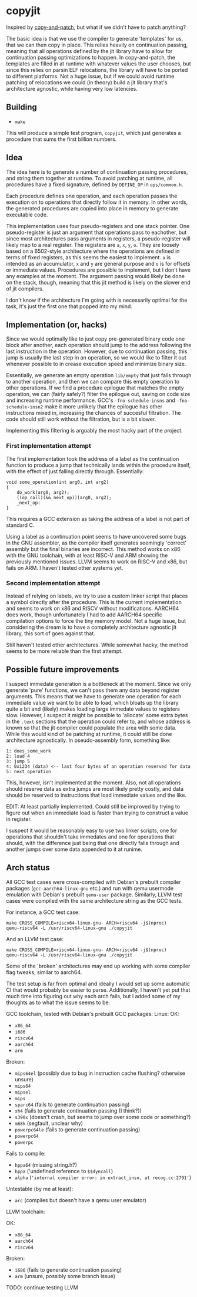 # copyjit

Inspired by [copy-and-patch](http://fredrikbk.com/publications/copy-and-patch.pdf),
but what if we didn't have to patch anything?

The basic idea is that we use the compiler to generate 'templates' for us, that
we can then copy in place. This relies heavily on continuation passing, meaning
that all operations defined by the jit library have to allow for continuation
passing optimizations to happen. In copy-and-patch, the templates are filled in
at runtime with whatever values the user chooses, but since this relies on
parsin ELF relocations, the library will have to be ported to different
platforms. Not a huge issue, but if we could avoid runtime patching of
relocations we could (in theory) build a jit library that's architecture agnostic,
while having very low latencies.

## Building

+ `make`

This will produce a simple test program, `copyjit`, which just generates a
procedure that sums the first billion numbers.

## Idea

The idea here is to generate a number of continuation passing procedures,
and string them together at runtime. To avoid patching at runtime, all
procedures have a fixed signature, defined by `DEFINE_OP` in `ops/common.h`.

Each procedure defines one operation, and each operation passes the execution on
to operations that directly follow it in memory. In other words, the generated
procedures are copied into place in memory to generate executable code.

This implementation uses four pseudo-registers and one stack pointer.
One pseudo-register is just an argument that operations pass to eachother, but
since most architectures pass arguments in registers, a pseudo-register will
likely map to a real register. The registers are `a`, `x`, `y`, `o`.
They are loosely based on a 6502-style architecture where the operations are
defined in terms of fixed registers, as this seems the easiest to implement.
`a` is intended as an accumulator, `x` and `y` are general purpose and `o` is
for offsets or immediate values. Procedures are possible to implement, but I
don't have any examples at the moment. The argument passing would likely be done
on the stack, though, meaning that this jit method is likely on the slower end
of jit compilers.

I don't know if the architecture I'm going with is necessarily optimal for the
task, it's just the first one that popped into my mind.

## Implementation (or, hacks)

Since we would optimally like to just copy pre-generated binary code one block
after another, each operation should jump to the address following the last
instruction in the operation. However, due to continuation passing, this jump
is usually the last step in an operation, so we would like to filter it out
whenever possible to in crease execution speed and minimize binary size.

Essentially, we generate an empty operation `lib/empty`
that just falls through to another operation, and then we can compare this empty
operation to other operations. If we find a procedure epilogue that matches the
empty operation, we can (fairly safely?) filter the epilogue out, saving on code
size and increasing runtime performance. GCC's `-fno-schedule-insns` and
`-fno-schedule-insn2` make it more unlikely that the epilogue has other
instructions mixed in, increasing the chances of succesful filtration.
The code should still work without the filtration, but is a bit slower.

Implementing this filtering is arguably the most hacky part of the project.

### First implementation attempt

The first implementation took the address of a label as the
continuation function to produce a jump that technically lands within the procedure
itself, with the effect of just falling directly through. Essentially:

```
void some_operation(int arg0, int arg2)
{
	do_work(arg0, arg2);
	((op_call)(&&_next_op))(arg0, arg2);
	_next_op:
}
```

This requires a GCC extension as taking the address of a label is not part of standard C.

Using a label as a continuation point seems to have uncovered some bugs in the
GNU assembler, as the compiler itself generates seemingly 'correct' assembly
but the final binaries are incorrect. This method works on x86 with the GNU toolchain,
with at least RISC-V and ARM showing the previously mentioned issues. LLVM seems to work
on RISC-V and x86, but fails on ARM. I haven't tested other systems yet.

### Second implementation attempt

Instead of relying on labels, we try to use a custom linker script that places a symbol
directly after the procedure. This is the current implementation and seems to work on x86
and RISCV without modifications. AARCH64 does work, though unfortunately I had to add
AARCH64 specific compilation options to force the tiny memory model.
Not a huge issue, but considering the dream is
to have a completely architecture agnostic jit library, this sort of goes against that.

Still haven't tested other architectures. While somewhat hacky,
the method seems to be more reliable than the first attempt.

## Possible future improvements

I suspect immedate generation is a bottleneck at the moment. Since we only
generate 'pure' functions, we can't pass them any data beyond register
arguments. This means that we have to generate one operation for each immediate
value we want to be able to load, which bloats up the library quite a bit and
(likely) makes loading large immedate values to registers slow.
However, I suspect it might be possible to 'allocate' some extra
bytes in the `.text` sections that the operation could refer to, and whose
address is known so that the jit compiler could populate the area with some
data. While this would kind of be patching at runtime, it could still be done
architecture agnostically. In pseudo-assembly form, something like:

```
1: does_some_work
2: load 4
3: jump 5
4: 0x1234 (data) <-- last four bytes of an operation reserved for data
5: next_operation
```

This, however, isn't implemented at the moment. Also, not all operations should
reserve data as extra jumps are most likely pretty costly, and data should be
reserved to instructions that load immediate values and the like.

EDIT: At least partially implemented. Could still be improved by trying to figure
out when an immediate load is faster than trying to construct a value in register.

I suspect it would be reasonably easy to use two linker scripts, one for operations
that shouldn't take immedates and one for operations that should, with the difference
just being that one directly falls through and another jumps over some data appended to
it at runime.

## Arch status

All GCC test cases were cross-compiled with Debian's prebuilt compiler packages
(`gcc-aarch64-linux-gnu` etc.) and run with qemu usermode emulation with
Debian's prebuilt `qemu-user` package. Similarly, LLVM test cases were compiled
with the same architecture string as the GCC tests.

For instance, a GCC test case:
```
make CROSS_COMPILE=riscv64-linux-gnu- ARCH=riscv64 -j$(nproc)
qemu-riscv64 -L /usr/riscv64-linux-gnu ./copyjit
```

And an LLVM test case:
```
make CROSS_COMPILE=riscv64-linux-gnu- ARCH=riscv64 -j$(nproc)
qemu-riscv64 -L /usr/riscv64-linux-gnu ./copyjit
```

Some of the 'broken' architectures may end up working with some compiler flag
tweaks, similar to aarch64.

The test setup is far from optimal and ideally I would set up some automatic CI
that would probably be easier to parse. Additionally, I haven't yet put that
much time into figuring out why each arch fails, but I added some of my thoughts
as to what the issue seems to be. 

GCC toolchain, tested with Debian's prebuilt GCC packages:
Linux:
OK:
+ `x86_64`
+ `i686`
+ `riscv64`
+ `aarch64`
+ `arm`

Broken:
+ `mips64el` (possibly due to bug in instruction cache flushing? otherwise unsure)
+ `mips64`
+ `mipsel`
+ `mips`
+ `sparc64` (fails to generate continuation passing)
+ `sh4` (fails to generate continuation passing (I think?))
+ `s390x` (doesn't crash, but seems to jump over some code or something?)
+ `m68k` (segfault, unclear why)
+ `powerpc64le` (fails to generate continuation passing)
+ `powerpc64`
+ `powerpc`

Fails to compile:
+ `hppa64` (missing string.h?)
+ `hppa` ('undefined reference to `$$dyncall`)
+ `alpha` (`'internal compiler error: in extract_insn, at recog.cc:2791'`)

Untestable (by me at least):
+ `arc` (compiles but doesn't have a qemu user emulator)

LLVM toolchain:

OK:
+ `x86_64`
+ `aarch64`
+ `riscv64`

Broken:
+ `i686` (fails to generate continuation passing)
+ `arm` (unsure, possibly some branch issue)

TODO: continue testing LLVM
